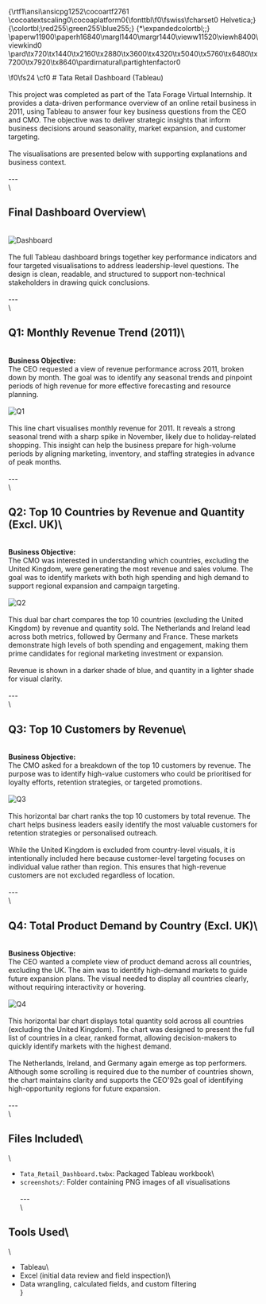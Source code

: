 {\rtf1\ansi\ansicpg1252\cocoartf2761
\cocoatextscaling0\cocoaplatform0{\fonttbl\f0\fswiss\fcharset0 Helvetica;}
{\colortbl;\red255\green255\blue255;}
{\*\expandedcolortbl;;}
\paperw11900\paperh16840\margl1440\margr1440\vieww11520\viewh8400\viewkind0
\pard\tx720\tx1440\tx2160\tx2880\tx3600\tx4320\tx5040\tx5760\tx6480\tx7200\tx7920\tx8640\pardirnatural\partightenfactor0

\f0\fs24 \cf0 # Tata Retail Dashboard (Tableau)\
\
This project was completed as part of the Tata Forage Virtual Internship. It provides a data-driven performance overview of an online retail business in 2011, using Tableau to answer four key business questions from the CEO and CMO. The objective was to deliver strategic insights that inform business decisions around seasonality, market expansion, and customer targeting.\
\
The visualisations are presented below with supporting explanations and business context.\
\
---\
\
## Final Dashboard Overview\
\
![Dashboard](screenshots/dashboard_full.png)\
\
The full Tableau dashboard brings together key performance indicators and four targeted visualisations to address leadership-level questions. The design is clean, readable, and structured to support non-technical stakeholders in drawing quick conclusions.\
\
---\
\
## Q1: Monthly Revenue Trend (2011)\
\
**Business Objective:**  \
The CEO requested a view of revenue performance across 2011, broken down by month. The goal was to identify any seasonal trends and pinpoint periods of high revenue for more effective forecasting and resource planning.\
\
![Q1](screenshots/q1_revenue_trend.png)\
\
This line chart visualises monthly revenue for 2011. It reveals a strong seasonal trend with a sharp spike in November, likely due to holiday-related shopping. This insight can help the business prepare for high-volume periods by aligning marketing, inventory, and staffing strategies in advance of peak months.\
\
---\
\
## Q2: Top 10 Countries by Revenue and Quantity (Excl. UK)\
\
**Business Objective:**  \
The CMO was interested in understanding which countries, excluding the United Kingdom, were generating the most revenue and sales volume. The goal was to identify markets with both high spending and high demand to support regional expansion and campaign targeting.\
\
![Q2](screenshots/q2_top_countries.png)\
\
This dual bar chart compares the top 10 countries (excluding the United Kingdom) by revenue and quantity sold. The Netherlands and Ireland lead across both metrics, followed by Germany and France. These markets demonstrate high levels of both spending and engagement, making them prime candidates for regional marketing investment or expansion.\
\
Revenue is shown in a darker shade of blue, and quantity in a lighter shade for visual clarity.\
\
---\
\
## Q3: Top 10 Customers by Revenue\
\
**Business Objective:**  \
The CMO asked for a breakdown of the top 10 customers by revenue. The purpose was to identify high-value customers who could be prioritised for loyalty efforts, retention strategies, or targeted promotions.\
\
![Q3](screenshots/q3_top_customers.png)\
\
This horizontal bar chart ranks the top 10 customers by total revenue. The chart helps business leaders easily identify the most valuable customers for retention strategies or personalised outreach.\
\
While the United Kingdom is excluded from country-level visuals, it is intentionally included here because customer-level targeting focuses on individual value rather than region. This ensures that high-revenue customers are not excluded regardless of location.\
\
---\
\
## Q4: Total Product Demand by Country (Excl. UK)\
\
**Business Objective:**  \
The CEO wanted a complete view of product demand across all countries, excluding the UK. The aim was to identify high-demand markets to guide future expansion plans. The visual needed to display all countries clearly, without requiring interactivity or hovering.\
\
![Q4](screenshots/q4_product_demand.png)\
\
This horizontal bar chart displays total quantity sold across all countries (excluding the United Kingdom). The chart was designed to present the full list of countries in a clear, ranked format, allowing decision-makers to quickly identify markets with the highest demand.\
\
The Netherlands, Ireland, and Germany again emerge as top performers. Although some scrolling is required due to the number of countries shown, the chart maintains clarity and supports the CEO\'92s goal of identifying high-opportunity regions for future expansion.\
\
---\
\
## Files Included\
\
- `Tata_Retail_Dashboard.twbx`: Packaged Tableau workbook\
- `screenshots/`: Folder containing PNG images of all visualisations\
\
---\
\
## Tools Used\
\
- Tableau\
- Excel (initial data review and field inspection)\
- Data wrangling, calculated fields, and custom filtering\
}